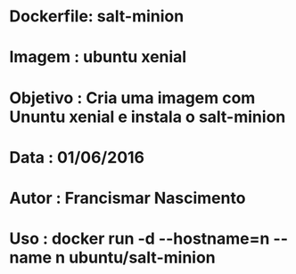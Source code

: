 #
# Dockerfile: salt-minion
# Imagem    : ubuntu xenial
# Objetivo  : Cria uma imagem com Ununtu xenial e instala o salt-minion
# Data      : 01/06/2016
# Autor     : Francismar Nascimento
# Uso       : docker run -d --hostname=<minion>n --name <minion>n ubuntu/salt-minion
#               




